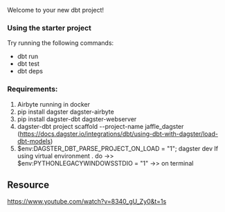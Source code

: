 Welcome to your new dbt project!

### Using the starter project

Try running the following commands:
- dbt run
- dbt test
- dbt deps



### Requirements:
1. Airbyte running in docker
2. pip install dagster dagster-airbyte
3. pip install dagster-dbt dagster-webserver
4. dagster-dbt project scaffold --project-name jaffle_dagster (https://docs.dagster.io/integrations/dbt/using-dbt-with-dagster/load-dbt-models)
5. $env:DAGSTER_DBT_PARSE_PROJECT_ON_LOAD = "1"; dagster dev
   If using virtual environment . do ->> $env:PYTHONLEGACYWINDOWSSTDIO = "1" ->> on terminal

## Resource
https://www.youtube.com/watch?v=8340_gU_Zy0&t=1s



